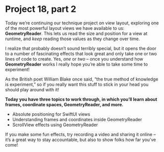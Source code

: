 # Project 18, part 2

Today we’re continuing our technique project on view layout, exploring one of the most powerful layout views we have available to us: **GeometryReader**. This lets us read the size and position for a view at runtime, and *keep* reading those values as they change over time.

I realize that probably doesn’t sound terribly special, but it opens the door to a number of fascinating effects that look great and only take one or two lines of code to create. Yes, *one* or *two* – once you understand how **GeometryReader** works I really hope you’re able to take some time to experiment!

As the British poet William Blake once said, “the true method of knowledge is experiment,” so if you really want this stuff to stick in your head you should play around with it!

**Today you have three topics to work through, in which you’ll learn about frames, coordinate spaces, GeometryReader, and more.**

- Absolute positioning for SwiftUI views
- Understanding frames and coordinates inside GeometryReader
- ScrollView effects using GeometryReader

If you make some fun effects, try recording a video and sharing it online – it’s a great way to stay accountable, but also to show folks how far you’ve come!

